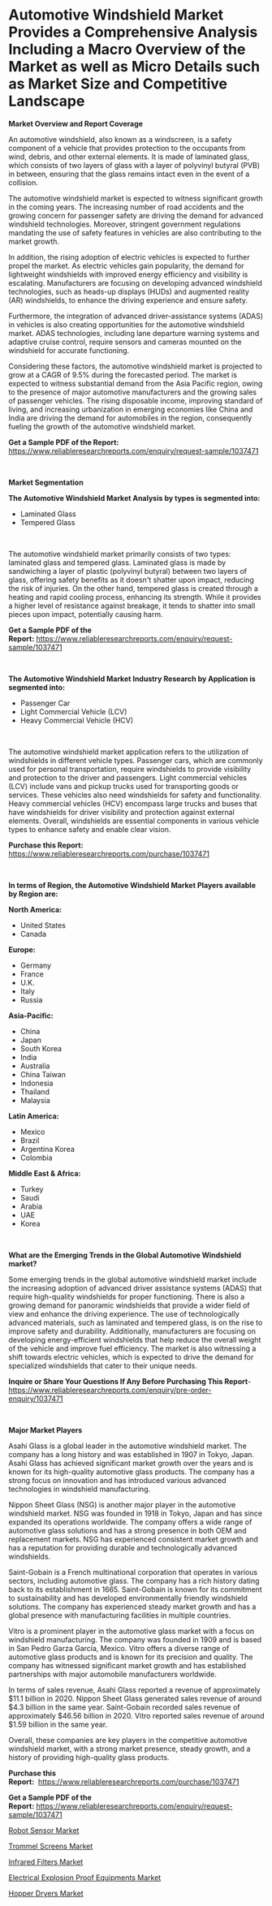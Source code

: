 <p><h1>Automotive Windshield Market Provides a Comprehensive Analysis Including a Macro Overview of the Market as well as Micro Details such as Market Size and Competitive Landscape</h1></p><p><strong>Market Overview and Report Coverage</strong></p>
<p><p>An automotive windshield, also known as a windscreen, is a safety component of a vehicle that provides protection to the occupants from wind, debris, and other external elements. It is made of laminated glass, which consists of two layers of glass with a layer of polyvinyl butyral (PVB) in between, ensuring that the glass remains intact even in the event of a collision.</p><p>The automotive windshield market is expected to witness significant growth in the coming years. The increasing number of road accidents and the growing concern for passenger safety are driving the demand for advanced windshield technologies. Moreover, stringent government regulations mandating the use of safety features in vehicles are also contributing to the market growth.</p><p>In addition, the rising adoption of electric vehicles is expected to further propel the market. As electric vehicles gain popularity, the demand for lightweight windshields with improved energy efficiency and visibility is escalating. Manufacturers are focusing on developing advanced windshield technologies, such as heads-up displays (HUDs) and augmented reality (AR) windshields, to enhance the driving experience and ensure safety.</p><p>Furthermore, the integration of advanced driver-assistance systems (ADAS) in vehicles is also creating opportunities for the automotive windshield market. ADAS technologies, including lane departure warning systems and adaptive cruise control, require sensors and cameras mounted on the windshield for accurate functioning.</p><p>Considering these factors, the automotive windshield market is projected to grow at a CAGR of 9.5% during the forecasted period. The market is expected to witness substantial demand from the Asia Pacific region, owing to the presence of major automotive manufacturers and the growing sales of passenger vehicles. The rising disposable income, improving standard of living, and increasing urbanization in emerging economies like China and India are driving the demand for automobiles in the region, consequently fueling the growth of the automotive windshield market.</p></p>
<p><strong>Get a Sample PDF of the Report:</strong> <a href="https://www.reliableresearchreports.com/enquiry/request-sample/1037471">https://www.reliableresearchreports.com/enquiry/request-sample/1037471</a></p>
<p>&nbsp;</p>
<p><strong>Market Segmentation</strong></p>
<p><strong>The Automotive Windshield Market Analysis by types is segmented into:</strong></p>
<p><ul><li>Laminated Glass</li><li>Tempered Glass</li></ul></p>
<p>&nbsp;</p>
<p><p>The automotive windshield market primarily consists of two types: laminated glass and tempered glass. Laminated glass is made by sandwiching a layer of plastic (polyvinyl butyral) between two layers of glass, offering safety benefits as it doesn't shatter upon impact, reducing the risk of injuries. On the other hand, tempered glass is created through a heating and rapid cooling process, enhancing its strength. While it provides a higher level of resistance against breakage, it tends to shatter into small pieces upon impact, potentially causing harm.</p></p>
<p><strong>Get a Sample PDF of the Report:</strong>&nbsp;<a href="https://www.reliableresearchreports.com/enquiry/request-sample/1037471">https://www.reliableresearchreports.com/enquiry/request-sample/1037471</a></p>
<p>&nbsp;</p>
<p><strong>The Automotive Windshield Market Industry Research by Application is segmented into:</strong></p>
<p><ul><li>Passenger Car</li><li>Light Commercial Vehicle (LCV)</li><li>Heavy Commercial Vehicle (HCV)</li></ul></p>
<p>&nbsp;</p>
<p><p>The automotive windshield market application refers to the utilization of windshields in different vehicle types. Passenger cars, which are commonly used for personal transportation, require windshields to provide visibility and protection to the driver and passengers. Light commercial vehicles (LCV) include vans and pickup trucks used for transporting goods or services. These vehicles also need windshields for safety and functionality. Heavy commercial vehicles (HCV) encompass large trucks and buses that have windshields for driver visibility and protection against external elements. Overall, windshields are essential components in various vehicle types to enhance safety and enable clear vision.</p></p>
<p><strong>Purchase this Report:</strong>&nbsp; <a href="https://www.reliableresearchreports.com/purchase/1037471">https://www.reliableresearchreports.com/purchase/1037471</a></p>
<p>&nbsp;</p>
<p><strong>In terms of Region, the Automotive Windshield Market Players available by Region are:</strong></p>
<p>
    <p> <strong> North America: </strong>
        <ul>
            <li>United States</li>
            <li>Canada</li>
        </ul>
        </p> 
    <p> <strong> Europe: </strong>
        <ul>
            <li>Germany</li>
            <li>France</li>
            <li>U.K.</li>
            <li>Italy</li>
            <li>Russia</li>
        </ul>
        </p> 
    <p> <strong> Asia-Pacific: </strong>
        <ul>
            <li>China</li>
            <li>Japan</li>
            <li>South Korea</li>
            <li>India</li>
            <li>Australia</li>
            <li>China Taiwan</li>
            <li>Indonesia</li>
            <li>Thailand</li>
            <li>Malaysia</li>
        </ul>
        </p> 
    <p> <strong> Latin America: </strong>
        <ul>
            <li>Mexico</li>
            <li>Brazil</li>
            <li>Argentina Korea</li>
            <li>Colombia</li>
        </ul>
        </p> 
    <p> <strong> Middle East & Africa: </strong>
        <ul>
            <li>Turkey</li>
            <li>Saudi</li>
            <li>Arabia</li>
            <li>UAE</li>
            <li>Korea</li>
        </ul>
    </p>
    </p>
<p>&nbsp;</p>
<p><strong>What are the Emerging Trends in the Global Automotive Windshield market?</strong></p>
<p><p>Some emerging trends in the global automotive windshield market include the increasing adoption of advanced driver assistance systems (ADAS) that require high-quality windshields for proper functioning. There is also a growing demand for panoramic windshields that provide a wider field of view and enhance the driving experience. The use of technologically advanced materials, such as laminated and tempered glass, is on the rise to improve safety and durability. Additionally, manufacturers are focusing on developing energy-efficient windshields that help reduce the overall weight of the vehicle and improve fuel efficiency. The market is also witnessing a shift towards electric vehicles, which is expected to drive the demand for specialized windshields that cater to their unique needs.</p></p>
<p><strong>Inquire or Share Your Questions If Any Before Purchasing This Report</strong>- <a href="https://www.reliableresearchreports.com/enquiry/pre-order-enquiry/1037471">https://www.reliableresearchreports.com/enquiry/pre-order-enquiry/1037471</a></p>
<p>&nbsp;</p>
<p><strong>Major Market Players</strong></p>
<p><p>Asahi Glass is a global leader in the automotive windshield market. The company has a long history and was established in 1907 in Tokyo, Japan. Asahi Glass has achieved significant market growth over the years and is known for its high-quality automotive glass products. The company has a strong focus on innovation and has introduced various advanced technologies in windshield manufacturing.</p><p>Nippon Sheet Glass (NSG) is another major player in the automotive windshield market. NSG was founded in 1918 in Tokyo, Japan and has since expanded its operations worldwide. The company offers a wide range of automotive glass solutions and has a strong presence in both OEM and replacement markets. NSG has experienced consistent market growth and has a reputation for providing durable and technologically advanced windshields.</p><p>Saint-Gobain is a French multinational corporation that operates in various sectors, including automotive glass. The company has a rich history dating back to its establishment in 1665. Saint-Gobain is known for its commitment to sustainability and has developed environmentally friendly windshield solutions. The company has experienced steady market growth and has a global presence with manufacturing facilities in multiple countries.</p><p>Vitro is a prominent player in the automotive glass market with a focus on windshield manufacturing. The company was founded in 1909 and is based in San Pedro Garza García, Mexico. Vitro offers a diverse range of automotive glass products and is known for its precision and quality. The company has witnessed significant market growth and has established partnerships with major automobile manufacturers worldwide.</p><p>In terms of sales revenue, Asahi Glass reported a revenue of approximately $11.1 billion in 2020. Nippon Sheet Glass generated sales revenue of around $4.3 billion in the same year. Saint-Gobain recorded sales revenue of approximately $46.56 billion in 2020. Vitro reported sales revenue of around $1.59 billion in the same year.</p><p>Overall, these companies are key players in the competitive automotive windshield market, with a strong market presence, steady growth, and a history of providing high-quality glass products.</p></p>
<p><strong>Purchase this Report:</strong>&nbsp;&nbsp;<a href="https://www.reliableresearchreports.com/purchase/1037471">https://www.reliableresearchreports.com/purchase/1037471</a></p>
<p></p>
<p><strong>Get a Sample PDF of the Report:</strong>&nbsp;<a href="https://www.reliableresearchreports.com/enquiry/request-sample/1037471">https://www.reliableresearchreports.com/enquiry/request-sample/1037471</a></p>
<p><p><a href="https://www.linkedin.com/pulse/robot-sensor-market-research-report-provides-thorough-brlme/">Robot Sensor Market</a></p><p><a href="https://www.linkedin.com/pulse/trommel-screens-market-size-2023-2030-global-industrial-zrzee/">Trommel Screens Market</a></p><p><a href="https://medium.com/@queenlittle95/infrared-filters-market-report-reveals-the-latest-trends-and-growth-opportunities-of-this-market-6c19e034f260">Infrared Filters Market</a></p><p><a href="https://medium.com/@kiannoel89776554/analyzing-electrical-explosion-proof-equipments-market-global-industry-perspective-and-forecast-659710d03da1">Electrical Explosion Proof Equipments Market</a></p><p><a href="https://www.linkedin.com/pulse/hopper-dryers-market-research-report-provides-thorough-2woqe/">Hopper Dryers Market</a></p></p>